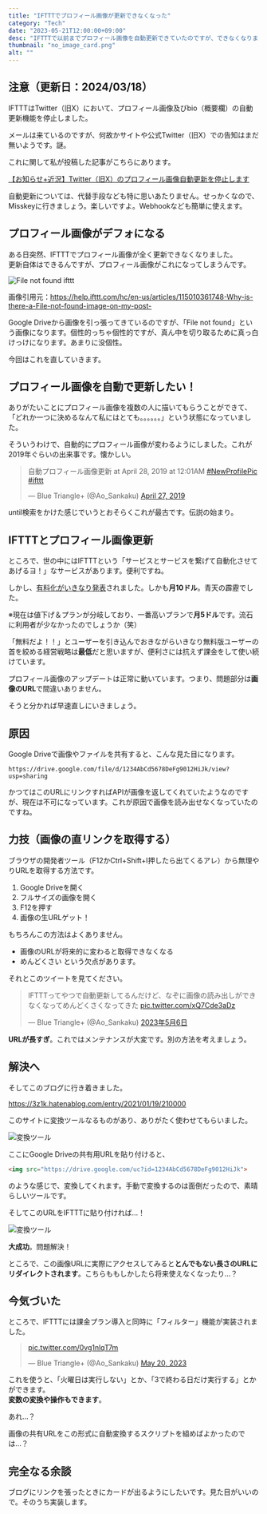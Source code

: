 ```yaml
---
title: "IFTTTでプロフィール画像が更新できなくなった"
category: "Tech"
date: "2023-05-21T12:00:00+09:00"
desc: "IFTTTで以前までプロフィール画像を自動更新できていたのですが、できなくなりました。解決していきます。"
thumbnail: "no_image_card.png"
alt: ""
---
```


## 注意（更新日：2024/03/18）

IFTTTはTwitter（旧X）において、プロフィール画像及びbio（概要欄）の自動更新機能を停止しました。

メールは来ているのですが、何故かサイトや公式Twitter（旧X）での告知はまだ無いようです。謎。

これに関して私が投稿した記事がこちらにあります。

[【お知らせ+近況】Twitter（旧X）のプロフィール画像自動更新を停止します](../abandoning_profile_pic_update/#いままで)

自動更新については、代替手段なども特に思いあたりません。せっかくなので、Misskeyに行きましょう。楽しいですよ。Webhookなども簡単に使えます。

## プロフィール画像がデフォになる

ある日突然、IFTTTでプロフィール画像が全く更新できなくなりました。  
更新自体はできるんですが、プロフィール画像がこれになってしまうんです。

![File not found ifttt](no_image_card.png)

画像引用元：https://help.ifttt.com/hc/en-us/articles/115010361748-Why-is-there-a-File-not-found-image-on-my-post-

Google Driveから画像を引っ張ってきているのですが、「File not found」という画像になります。個性的っちゃ個性的ですが、真ん中を切り取るために真っ白けっけになります。あまりに没個性。

今回はこれを直していきます。

## プロフィール画像を自動で更新したい！
ありがたいことにプロフィール画像を複数の人に描いてもらうことができて、「どれか一つに決めるなんて私にはとても。。。。。。」という状態になっていました。

そういうわけで、自動的にプロフィール画像が変わるようにしました。これが2019年ぐらいの出来事です。懐かしい。

<blockquote class="twitter-tweet"><p lang="ja" dir="ltr">自動プロフィール画像更新 at April 28, 2019 at 12:01AM <a href="https://twitter.com/hashtag/NewProfilePic?src=hash&amp;ref_src=twsrc%5Etfw">#NewProfilePic</a> <a href="https://twitter.com/hashtag/ifttt?src=hash&amp;ref_src=twsrc%5Etfw">#ifttt</a></p>&mdash; Blue Triangle+ (@Ao_Sankaku) <a href="https://twitter.com/Ao_Sankaku/status/1122153743259262978?ref_src=twsrc%5Etfw">April 27, 2019</a></blockquote> <script async src="https://platform.twitter.com/widgets.js" charset="utf-8"></script>

until検索をかけた感じでいうとおそらくこれが最古です。伝説の始まり。

## IFTTTとプロフィール画像更新
ところで、世の中にはIFTTTという「サービスとサービスを繋げて自動化させてあげるヨ！」なサービスがあります。便利ですね。  

しかし、[有料化がいきなり発表](https://izuki.net/ifttt-upgrade/)されました。しかも**月10ドル**。青天の霹靂でした。

※現在は値下げ＆プランが分岐しており、一番高いプランで**月5ドル**です。流石に利用者が少なかったのでしょうか（笑）

「無料だよ！！」とユーザーを引き込んでおきながらいきなり無料版ユーザーの首を絞める経営戦略は**最低**だと思いますが、便利さには抗えず課金をして使い続けています。

プロフィール画像のアップデートは正常に動いています。つまり、問題部分は**画像のURL**で間違いありません。

そうと分かれば早速直しにいきましょう。

## 原因
Google Driveで画像やファイルを共有すると、こんな見た目になります。
```
https://drive.google.com/file/d/1234AbCd5678DeFg9012HiJk/view?usp=sharing
```
かつてはこのURLにリンクすればAPIが画像を返してくれていたようなのですが、現在は不可になっています。これが原因で画像を読み出せなくなっていたのですね。

## 力技（画像の直リンクを取得する）
ブラウザの開発者ツール（F12かCtrl+Shift+I押したら出てくるアレ）から無理やりURLを取得する方法です。

1. Google Driveを開く
1. フルサイズの画像を開く
1. F12を押す
1. 画像の生URLゲット！

もちろんこの方法はよくありません。

* 画像のURLが将来的に変わると取得できなくなる
* めんどくさい
という欠点があります。

それとこのツイートを見てください。

<blockquote class="twitter-tweet" data-conversation="none" data-lang="ja"><p lang="ja" dir="ltr">IFTTTってやつで自動更新してるんだけど、なぞに画像の読み出しができなくなってめんどくさくなってきた <a href="https://t.co/xQ7Cde3aDz">pic.twitter.com/xQ7Cde3aDz</a></p>&mdash; Blue Triangle+ (@Ao_Sankaku) <a href="https://twitter.com/Ao_Sankaku/status/1654813746328645632?ref_src=twsrc%5Etfw">2023年5月6日</a></blockquote> <script async src="https://platform.twitter.com/widgets.js" charset="utf-8"></script>

**URLが長すぎ**。これではメンテナンスが大変です。別の方法を考えましょう。

## 解決へ
そしてこのブログに行き着きました。

https://3z1k.hatenablog.com/entry/2021/01/19/210000

このサイトに変換ツールなるものがあり、ありがたく使わせてもらいました。

![変換ツール](imgconvert.png)

ここにGoogle Driveの共有用URLを貼り付けると、
```html
<img src="https://drive.google.com/uc?id=1234AbCd5678DeFg9012HiJk">
```
のような感じで、変換してくれます。手動で変換するのは面倒だったので、素晴らしいツールです。

そしてこのURLをIFTTTに貼り付ければ…！

![変換ツール](twprofile.png)

**大成功**。問題解決！

ところで、この画像URLに実際にアクセスしてみると**とんでもない長さのURLにリダイレクトされます**。こちらももしかしたら将来使えなくなったり…？

## 今気づいた
ところで、IFTTTには課金プラン導入と同時に「フィルター」機能が実装されました。

<blockquote class="twitter-tweet" data-conversation="none"><p lang="zxx" dir="ltr"><a href="https://t.co/0vg1nlqT7m">pic.twitter.com/0vg1nlqT7m</a></p>&mdash; Blue Triangle+ (@Ao_Sankaku) <a href="https://twitter.com/Ao_Sankaku/status/1659902818583715841?ref_src=twsrc%5Etfw">May 20, 2023</a></blockquote> <script async src="https://platform.twitter.com/widgets.js" charset="utf-8"></script>

これを使うと、「火曜日は実行しない」とか、「3で終わる日だけ実行する」とかができます。  
**変数の変換や操作もできます**。

あれ…？

画像の共有URLをこの形式に自動変換するスクリプトを組めばよかったのでは…？

## 完全なる余談
ブログにリンクを張ったときにカードが出るようにしたいです。見た目がいいので。そのうち実装します。